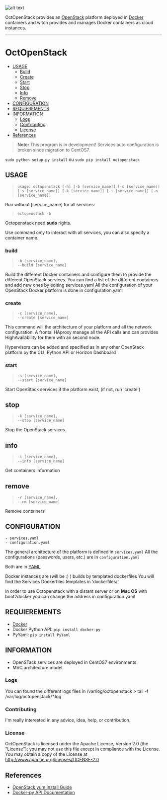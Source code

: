 ![alt text](https://raw.githubusercontent.com/Epheo/octopenstack/master/documentation/images/octopenstack.png "OctOpenStack" )

OctOpenStack provides an [OpenStack](http://openstack.org) platform deployed in [Docker](http://docker.io) containers and witch provides and manages Docker containers as cloud instances.

-------------

OctOpenStack
============

* [USAGE](#usage)
  * [Build](#build)
  * [Create](#create)
  * [Start](#start)
  * [Stop](#stop)
  * [Info](#info)
  * [Remove](#rm)
* [CONFIGURATION](#configuration)
* [REQUIEREMENTS](#requierements)
* [INFORMATION](#information)
  * [Logs](#logs)
  * [Contributing](#contributing)
  * [License](#license)
* [References](#references)

> **Note:** This program is in development! Services auto configuration is broken since migration to CentOS7.


```sudo python setup.py install``` ou ```sudo pip install octopenstack```

USAGE
------
> ```usage: octopenstack [-h] [-b [service_name]] [-c [service_name]] [-s [service_name]] [-k [service_name]] [-i [service_name]] [-n [service_name]]```

Run without [service_name] for all services:
> ```octopenstack -b```

Octopenstack need **sudo** rights.

Use command only to interact with all services, you can also specify a container name.

### build
> ```-b [service_name], ```  
> ```--build [service_name]```

Build the different Docker containers and configure them to provide the different OpenStack services.
You can find a list of the different containers and add new ones by editing services.yaml
All the configuration of your OpenStack Docker platform is done in configuration.yaml

### create
> ```-c [service_name], ```  
> ```--create [service_name]```

This command will the architecture of your platform and all the network configuration.
A frontal HAproxy manage all the API calls and can provides HighAvailability for them with an second node.

Hypervisors can be added and specified as in any other OpenStack platform by the CLI, Python API or Horizon Dashboard


### start
> ```-s [service_name], ```  
> ```--start [service_name]```

Start OpenStack services if the platform exist, (if not, run 'create')


## stop
> ```-k [service_name], ```  
> ```--stop [service_name]```

Stop the OpenStack services.


## info
> ```-i [service_name], ```  
> ```--info [service_name]```

Get containers information

## remove
> ```-r [service_name], ```  
> ```--rm [service_name]```

Remove containers

CONFIGURATION
-------------
	- services.yaml
	- configuration.yaml

The general architecture of the platform is defined in `services.yaml` 
All the configurations (passwords, users, etc.) are in `configuration.yaml`

Both are in [YAML](http://www.yaml.org/)

Docker instances are (will be :) ) builds by templated dockerfiles
You will find the Services Dockerfiles templates in 'dockerfiles/'

In order to use Octopenstack with a distant server or on **Mac OS** with boot2docker you can change the address in configuration.yaml

REQUIEREMENTS
-------------
- [Docker](https://docs.docker.com/installation/archlinux/)
- Docker Python API: `pip install docker-py`
- PyYaml: `pip install PyYaml`


INFORMATION
-----------
- OpenSTack services are deployed in CentOS7 environments.
- MVC architecture model.

### Logs
You can found the different logs files in /var/log/octopenstack
	> tail -f /var/log/octopenstack/*.log

### Contributing
I'm really interested in any advice, idea, help, or contribution.

### License
OctOpenStack is licensed under the Apache License, Version 2.0 (the "License"); you may not use this file except in compliance with the License. You may obtain a copy of the License at http://www.apache.org/licenses/LICENSE-2.0


References
----------
- [OpenStack yum Install Guide](http://docs.openstack.org/icehouse/install-guide/install/yum/content/)
- [Docker-py API Documentation](https://github.com/docker/docker-py/blob/master/README.md)
